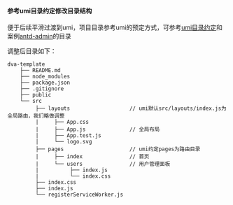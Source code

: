 #### 参考umi目录约定修改目录结构
便于后续平滑过渡到umi，项目目录参考umi的预定方式，可参考[umi目录约定](https://umijs.org/guide/app-structure.html#%E7%9B%AE%E5%BD%95%E5%8F%8A%E7%BA%A6%E5%AE%9A)和案例[antd-admin](https://github.com/zuiidea/antd-admin)的目录  

调整后目录如下：
```
dva-template
    ├── README.md                      
    ├── node_modules                   
    ├── package.json                   
    ├── .gitignore                     
    ├── public                         
    └── src       
         ├── layouts                   // umi默认src/layouts/index.js为全局路由，我们略做调整
         |     ├── App.css    
         |     ├── App.js              // 全局布局
         |     ├── App.test.js
         |     └── logo.svg
         ├── pages                     // umi约定pages为路由目录
         |     ├── index               // 首页
         |     └── users               // 用户管理面板
         |          ├── index.js
         |          └── index.css
         ├── index.css
         ├── index.js                  
         └── registerServiceWorker.js  
```
